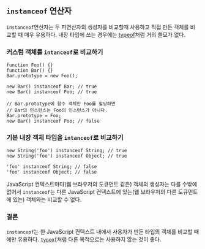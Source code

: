 ## `instanceof` 연산자

`instanceof`연산자는 두 피연산자의 생성자를 비교할때 사용하고 직접 만든 객체를 비교할 때 매우 유용하다. 내장 타입에 쓰는 경우에는 [typeof](#types.typeof)처럼 거의 쓸모가 없다.

### 커스텀 객체를 `intanceof`로 비교하기

    function Foo() {}
    function Bar() {}
    Bar.prototype = new Foo();

    new Bar() instanceof Bar; // true
    new Bar() instanceof Foo; // true

    // Bar.prototype에 함수 객체인 Foo를 할당하면
    // Bar의 인스턴스는 Foo의 인스턴스가 아니다.
    Bar.prototype = Foo;
    new Bar() instanceof Foo; // false

### 기본 내장 객체 타입을 `intanceof`로 비교하기

    new String('foo') instanceof String; // true
    new String('foo') instanceof Object; // true

    'foo' instanceof String; // false
    'foo' instanceof Object; // false

JavaScript 컨텍스트마다(웹 브라우저의 도큐먼트 같은) 객체의 생성자는 다를 수밖에 없어서 `instanceof`는 다른 JavaScript 컨텍스트에 있는(웹 브라우저의 다른 도큐먼트에 있는) 객체와는 비교할 수 없다.

### 결론

`instanceof`는 한 JavaScript 컨텍스트 내에서 사용자가 만든 타입의 객체를 비교할 때에만 유용하다. [`typeof`](#types.typeof)처럼 다른 목적으로는 사용하지 않는 것이 좋다.
